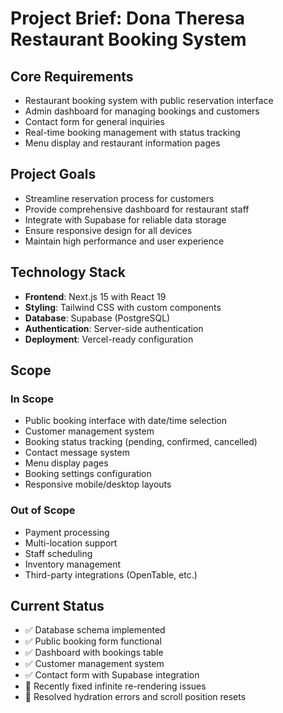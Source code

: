 # Project Brief: Dona Theresa Restaurant Booking System

## Core Requirements
- Restaurant booking system with public reservation interface
- Admin dashboard for managing bookings and customers
- Contact form for general inquiries
- Real-time booking management with status tracking
- Menu display and restaurant information pages

## Project Goals
- Streamline reservation process for customers
- Provide comprehensive dashboard for restaurant staff
- Integrate with Supabase for reliable data storage
- Ensure responsive design for all devices
- Maintain high performance and user experience

## Technology Stack
- **Frontend**: Next.js 15 with React 19
- **Styling**: Tailwind CSS with custom components
- **Database**: Supabase (PostgreSQL)
- **Authentication**: Server-side authentication
- **Deployment**: Vercel-ready configuration

## Scope
### In Scope
- Public booking interface with date/time selection
- Customer management system
- Booking status tracking (pending, confirmed, cancelled)
- Contact message system
- Menu display pages
- Booking settings configuration
- Responsive mobile/desktop layouts

### Out of Scope
- Payment processing
- Multi-location support
- Staff scheduling
- Inventory management
- Third-party integrations (OpenTable, etc.)

## Current Status
- ✅ Database schema implemented
- ✅ Public booking form functional
- ✅ Dashboard with bookings table
- ✅ Customer management system
- ✅ Contact form with Supabase integration
- 🔧 Recently fixed infinite re-rendering issues
- 🔧 Resolved hydration errors and scroll position resets
